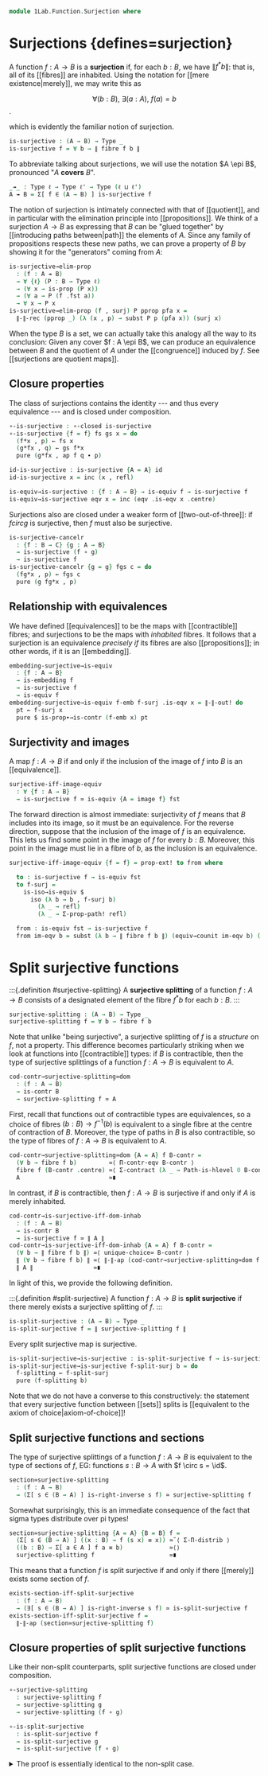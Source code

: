 <!--
```agda
open import 1Lab.Function.Embedding
open import 1Lab.Reflection.HLevel
open import 1Lab.HLevel.Closure
open import 1Lab.Truncation
open import 1Lab.Type.Sigma
open import 1Lab.Inductive
open import 1Lab.Type.Pi
open import 1Lab.HLevel
open import 1Lab.Equiv
open import 1Lab.Path
open import 1Lab.Type

open import Meta.Idiom
open import Meta.Bind
```
-->

```agda
module 1Lab.Function.Surjection where
```

<!--
```agda
private variable
  ℓ ℓ' ℓ'' : Level
  A B C : Type ℓ
  P Q : A → Type ℓ'
  f g : A → B
```
-->

# Surjections {defines=surjection}

A function $f : A \to B$ is a **surjection** if, for each $b : B$, we
have $\| f^*b \|$: that is, all of its [[fibres]] are inhabited. Using
the notation for [[mere existence|merely]], we may write this as

$$
\forall (b : B),\ \exists (a : A),\ f(a) = b
$$.

which is evidently the familiar notion of surjection.

```agda
is-surjective : (A → B) → Type _
is-surjective f = ∀ b → ∥ fibre f b ∥
```

To abbreviate talking about surjections, we will use the notation $A
\epi B$, pronounced "$A$ **covers** $B$".

```agda
_↠_ : Type ℓ → Type ℓ' → Type (ℓ ⊔ ℓ')
A ↠ B = Σ[ f ∈ (A → B) ] is-surjective f
```

The notion of surjection is intimately connected with that of
[[quotient]], and in particular with the elimination principle into
[[propositions]]. We think of a surjection $A \to B$ as expressing that $B$
can be "glued together" by [[introducing paths between|path]] the
elements of $A$. Since any family of propositions respects these new
paths, we can prove a property of $B$ by showing it for the "generators"
coming from $A$:

```agda
is-surjective→elim-prop
  : (f : A ↠ B)
  → ∀ {ℓ} (P : B → Type ℓ)
  → (∀ x → is-prop (P x))
  → (∀ a → P (f .fst a))
  → ∀ x → P x
is-surjective→elim-prop (f , surj) P pprop pfa x =
  ∥-∥-rec (pprop _) (λ (x , p) → subst P p (pfa x)) (surj x)
```

When the type $B$ is a set, we can actually take this analogy all the
way to its conclusion: Given any cover $f : A \epi B$, we can produce an
equivalence between $B$ and the quotient of $A$ under the [[congruence]]
induced by $f$. See [[surjections are quotient maps]].

## Closure properties

The class of surjections contains the identity --- and thus every
equivalence --- and is closed under composition.

```agda
∘-is-surjective : ∘-closed is-surjective
∘-is-surjective {f = f} fs gs x = do
  (f*x , p) ← fs x
  (g*fx , q) ← gs f*x
  pure (g*fx , ap f q ∙ p)

id-is-surjective : is-surjective {A = A} id
id-is-surjective x = inc (x , refl)

is-equiv→is-surjective : {f : A → B} → is-equiv f → is-surjective f
is-equiv→is-surjective eqv x = inc (eqv .is-eqv x .centre)
```

Surjections also are closed under a weaker form of [[two-out-of-three]]:
if $f circ g$ is surjective, then $f$ must also be surjective.

```agda
is-surjective-cancelr
  : {f : B → C} {g : A → B}
  → is-surjective (f ∘ g)
  → is-surjective f
is-surjective-cancelr {g = g} fgs c = do
  (fg*x , p) ← fgs c
  pure (g fg*x , p)
```

<!--
```agda
Equiv→Cover : A ≃ B → A ↠ B
Equiv→Cover f = f .fst , is-equiv→is-surjective (f .snd)
```
-->

## Relationship with equivalences

We have defined [[equivalences]] to be the maps with [[contractible]]
fibres; and surjections to be the maps with _inhabited_ fibres. It
follows that a surjection is an equivalence _precisely if_ its fibres
are also [[propositions]]; in other words, if it is an [[embedding]].

```agda
embedding-surjective→is-equiv
  : {f : A → B}
  → is-embedding f
  → is-surjective f
  → is-equiv f
embedding-surjective→is-equiv f-emb f-surj .is-eqv x = ∥-∥-out! do
  pt ← f-surj x
  pure $ is-prop∙→is-contr (f-emb x) pt
```

<!--
```agda
injective-surjective→is-equiv
  : {f : A → B}
  → is-set B
  → injective f
  → is-surjective f
  → is-equiv f
injective-surjective→is-equiv b-set f-inj =
  embedding-surjective→is-equiv (injective→is-embedding b-set _ f-inj)

injective-surjective→is-equiv!
  : {f : A → B} ⦃ b-set : H-Level B 2 ⦄
  → injective f
  → is-surjective f
  → is-equiv f
injective-surjective→is-equiv! =
  injective-surjective→is-equiv (hlevel 2)
```
-->

## Surjectivity and images

A map $f : A \to B$ if and only if the inclusion of the image of $f$ into $B$
is an [[equivalence]].

```agda
surjective-iff-image-equiv
  : ∀ {f : A → B}
  → is-surjective f ≃ is-equiv {A = image f} fst
```

The forward direction is almost immediate: surjectivity of $f$ means
that $B$ includes into its image, so it must be an equivalence. For the
reverse direction, suppose that the inclusion of the image of $f$ is an
equivalence. This lets us find some point in the image of $f$ for every $b : B$.
Moreover, this point in the image must lie in a fibre of $b$, as the inclusion is
an equivalence.

```agda
surjective-iff-image-equiv {f = f} = prop-ext! to from where

  to : is-surjective f → is-equiv fst
  to f-surj =
    is-iso→is-equiv $
      iso (λ b → b , f-surj b)
        (λ _ → refl)
        (λ _ → Σ-prop-path! refl)

  from : is-equiv fst → is-surjective f
  from im-eqv b = subst (λ b → ∥ fibre f b ∥) (equiv→counit im-eqv b) (snd (equiv→inverse im-eqv b))
```

# Split surjective functions

:::{.definition #surjective-splitting}
A **surjective splitting** of a function $f : A \to B$ consists of a designated
element of the fibre $f^*b$ for each $b : B$.
:::

```agda
surjective-splitting : (A → B) → Type _
surjective-splitting f = ∀ b → fibre f b
```

Note that unlike "being surjective", a surjective splitting of $f$ is a *structure*
on $f$, not a property. This difference becomes particularly striking when we
look at functions into [[contractible]] types: if $B$ is contractible,
then the type of surjective splittings of a function $f : A \to B$ is equivalent to $A$.

```agda
cod-contr→surjective-splitting≃dom
  : (f : A → B)
  → is-contr B
  → surjective-splitting f ≃ A
```

First, recall that functions out of contractible types are equivalences, so
a choice of fibres $(b : B) \to f^{-1}(b)$ is equivalent to a single fibre
at the centre of contraction of $B$. Moreover, the type of paths in $B$ is
also contractible, so the type of fibres of $f : A \to B$ is equivalent to $A$.

```agda
cod-contr→surjective-splitting≃dom {A = A} f B-contr =
  (∀ b → fibre f b)         ≃⟨ Π-contr-eqv B-contr ⟩
  fibre f (B-contr .centre) ≃⟨ Σ-contract (λ _ → Path-is-hlevel 0 B-contr) ⟩
  A                         ≃∎
```

In contrast, if $B$ is contractible, then $f : A \to B$ is surjective if and only
if $A$ is merely inhabited.

```agda
cod-contr→is-surjective-iff-dom-inhab
  : (f : A → B)
  → is-contr B
  → is-surjective f ≃ ∥ A ∥
cod-contr→is-surjective-iff-dom-inhab {A = A} f B-contr =
  (∀ b → ∥ fibre f b ∥) ≃⟨ unique-choice≃ B-contr ⟩
  ∥ (∀ b → fibre f b) ∥ ≃⟨ ∥-∥-ap (cod-contr→surjective-splitting≃dom f B-contr) ⟩
  ∥ A ∥                 ≃∎
```

In light of this, we provide the following definition.

:::{.definition #split-surjective}
A function $f : A \to B$ is **split surjective** if there merely exists a
surjective splitting of $f$.
:::

```agda
is-split-surjective : (A → B) → Type _
is-split-surjective f = ∥ surjective-splitting f ∥
```

Every split surjective map is surjective.

```agda
is-split-surjective→is-surjective : is-split-surjective f → is-surjective f
is-split-surjective→is-surjective f-split-surj b = do
  f-splitting ← f-split-surj
  pure (f-splitting b)
```

Note that we do not have a converse to this constructively: the statement that
every surjective function between [[sets]] splits is [[equivalent to the axiom of choice|axiom-of-choice]]!


## Split surjective functions and sections

The type of surjective splittings of a function $f : A \to B$ is equivalent
to the type of sections of $f$, EG: functions $s : B \to A$ with $f \circ s = \id$.

```agda
section≃surjective-splitting
  : (f : A → B)
  → (Σ[ s ∈ (B → A) ] is-right-inverse s f) ≃ surjective-splitting f
```

Somewhat surprisingly, this is an immediate consequence of the fact that
sigma types distribute over pi types!

```agda
section≃surjective-splitting {A = A} {B = B} f =
  (Σ[ s ∈ (B → A) ] ((x : B) → f (s x) ≡ x)) ≃˘⟨ Σ-Π-distrib ⟩
  ((b : B) → Σ[ a ∈ A ] f a ≡ b)             ≃⟨⟩
  surjective-splitting f                     ≃∎
```

This means that a function $f$ is split surjective if and only if there
[[merely]] exists some section of $f$.

```agda
exists-section-iff-split-surjective
  : (f : A → B)
  → (∃[ s ∈ (B → A) ] is-right-inverse s f) ≃ is-split-surjective f
exists-section-iff-split-surjective f =
  ∥-∥-ap (section≃surjective-splitting f)
```

## Closure properties of split surjective functions

Like their non-split counterparts, split surjective functions are closed under composition.

```agda
∘-surjective-splitting
  : surjective-splitting f
  → surjective-splitting g
  → surjective-splitting (f ∘ g)

∘-is-split-surjective
  : is-split-surjective f
  → is-split-surjective g
  → is-split-surjective (f ∘ g)
```

<details>
<summary> The proof is essentially identical to the non-split case.
</summary>
```agda
∘-surjective-splitting {f = f} f-split g-split c =
  let (f*c , p) = f-split c
      (g*f*c , q) = g-split f*c
  in g*f*c , ap f q ∙ p

∘-is-split-surjective fs gs = ⦇ ∘-surjective-splitting fs gs ⦈

```
</details>

Every equivalence can be equipped with a surjective splitting, and
is thus split surjective.

```agda
is-equiv→surjective-splitting
  : is-equiv f
  → surjective-splitting f

is-equiv→is-split-surjective
  : is-equiv f
  → is-split-surjective f
```

This follows immediately from the definition of equivalences: if the
type of fibres is contractible, then we can pluck the fibre we need
out of the centre of contraction!

```agda
is-equiv→surjective-splitting f-equiv b =
  f-equiv .is-eqv b .centre

is-equiv→is-split-surjective f-equiv =
  pure (is-equiv→surjective-splitting f-equiv)
```

Split surjective functions also satisfy left two-out-of-three.

```agda
surjective-splitting-cancelr
  : surjective-splitting (f ∘ g)
  → surjective-splitting f

is-split-surjective-cancelr
  : is-split-surjective (f ∘ g)
  → is-split-surjective f
```

<details>
<summary>These proofs are also essentially identical to the non-split versions.
</summary>
```agda
surjective-splitting-cancelr {g = g} fg-split c =
  let (fg*c , p) = fg-split c
  in g fg*c , p

is-split-surjective-cancelr fg-split =
  map surjective-splitting-cancelr fg-split
```
</details>

A function is an equivalence if and only if it is a split-surjective
[[embedding]].

```agda
embedding-split-surjective≃is-equiv
  : {f : A → B}
  → (is-embedding f × is-split-surjective f) ≃ is-equiv f
embedding-split-surjective≃is-equiv {f = f} =
  prop-ext!
    (λ (f-emb , f-split-surj) →
      embedding-surjective→is-equiv
        f-emb
        (is-split-surjective→is-surjective f-split-surj))
    (λ f-equiv → is-equiv→is-embedding f-equiv , is-equiv→is-split-surjective f-equiv)
```

# Surjectivity and connectedness

If $f : A \to B$ is a function out of a [[contractible]] type $A$,
then $f$ is surjective if and only if $B$ is a [[pointed connected type]], where
the basepoint of $B$ is given by $f$ applied to the centre of contraction of $A$.

```agda
contr-dom-surjective-iff-connected-cod
  : ∀ {f : A → B}
  → (A-contr : is-contr A)
  → is-surjective f ≃ ((x : B) → ∥ x ≡ f (A-contr .centre) ∥)
```

To see this, note that the type of fibres of $f$ over $x$ is equivalent
to the type of paths $x = f(a_{bullet})$, where $a_{\bullet}$ is the centre
of contraction of $A$.

```agda
contr-dom-surjective-iff-connected-cod {A = A} {B = B} {f = f} A-contr =
  Π-cod≃ (λ b → ∥-∥-ap (Σ-contr-eqv A-contr ∙e sym-equiv))
```

This correspondence is not a coincidence: surjective maps are a special case
of a more general family of maps called [[connected maps]].
